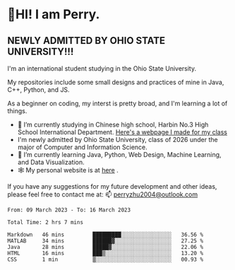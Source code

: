 # 🌄HI! I am Perry. <br> #
## NEWLY ADMITTED BY OHIO STATE UNIVERSITY!!! ##  
I'm an international student studying in the Ohio State University. <br>

My repositories include some small designs and practices of mine in Java, C++, Python, and JS. <br>

As a beginner on coding, my interst is pretty broad, and I'm learning a lot of things. <br>
- 🔭 I’m currently studying in Chinese high school, Harbin No.3 High School International Department. [Here's a webpage I made for my class](https://perry2004.github.io/weirdos/)
- I'm newly admitted by Ohio State University, class of 2026 under the major of Computer and Information Science. 
- 🌱 I’m currently learning Java, Python, Web Design, Machine Learning, and Data Visualization. 
- 🕸️ My personal website is at <a href="https://zhu-yp.cn">here</a> .  

If you have any suggestions for my future development and other ideas, please feel free to contact me at: 📫 [perryzhu2004@outlook.com](mailto:perryzhu2004@outlook.com)

<!--START_SECTION:waka-->

```text
From: 09 March 2023 - To: 16 March 2023

Total Time: 2 hrs 7 mins

Markdown   46 mins         █████████░░░░░░░░░░░░░░░░   36.56 %
MATLAB     34 mins         ██████▓░░░░░░░░░░░░░░░░░░   27.25 %
Java       28 mins         █████▓░░░░░░░░░░░░░░░░░░░   22.06 %
HTML       16 mins         ███▒░░░░░░░░░░░░░░░░░░░░░   13.20 %
CSS        1 min           ▒░░░░░░░░░░░░░░░░░░░░░░░░   00.93 %
```

<!--END_SECTION:waka-->